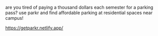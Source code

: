 are you tired of paying a thousand dollars each semester for a parking pass?
use parkr and find affordable parking at residential spaces near campus!

https://getparkr.netlify.app/
